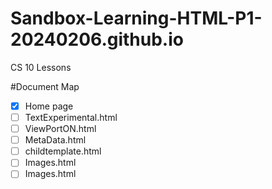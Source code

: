 # Sandbox-Learning-HTML-P1-20240206.github.io
CS 10 Lessons







#Document Map
* [x] Home page
* [ ] TextExperimental.html
* [ ] ViewPortON.html
* [ ] MetaData.html
* [ ] childtemplate.html
* [ ] Images.html
* [ ] Images.html
